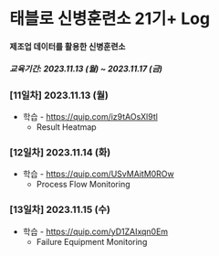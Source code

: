 # 태블로 신병훈련소 21기+ Log

#### 제조업 데이터를 활용한 신병훈련소

##### 교육기간: 2023.11.13 (월) ~ 2023.11.17 (금)



### [11일차] 2023.11.13 (월)

- 학습 - https://quip.com/iz9tAOsXl9tl
  - Result Heatmap



### [12일차] 2023.11.14 (화)

- 학습 - https://quip.com/USvMAitM0ROw
  - Process Flow Monitoring



### [13일차] 2023.11.15 (수)

- 학습 - https://quip.com/yD1ZAIxqn0Em
  - Failure Equipment Monitoring
